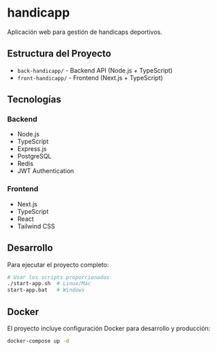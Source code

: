 # handicapp

Aplicación web para gestión de handicaps deportivos.

## Estructura del Proyecto

- `back-handicapp/` - Backend API (Node.js + TypeScript)
- `front-handicapp/` - Frontend (Next.js + TypeScript)

## Tecnologías

### Backend
- Node.js
- TypeScript
- Express.js
- PostgreSQL
- Redis
- JWT Authentication

### Frontend
- Next.js
- TypeScript
- React
- Tailwind CSS

## Desarrollo

Para ejecutar el proyecto completo:

```bash
# Usar los scripts proporcionados
./start-app.sh  # Linux/Mac
start-app.bat   # Windows
```

## Docker

El proyecto incluye configuración Docker para desarrollo y producción:

```bash
docker-compose up -d
```
